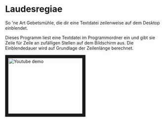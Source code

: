 # Laudesregiae
So 'ne Art Gebetsmühle, die dir eine Textdatei zeilenweise auf dem Desktop einblendet.

Dieses Programm liest eine Textdatei im Programmordner ein und gibt sie Zeile für Zeile an zufälligen Stellen auf dem Bildschirm aus. Die Einblendedauer wird auf Grundlage der Zeilenlänge berechnet.


<a href="https://www.youtube-nocookie.com/watch?feature=player_embedded&v=Nv_yalvvuDA
" target="_blank"><img src="http://img.youtube.com/vi/Nv_yalvvuDA/0.jpg" 
alt="Youtube demo" width="240" height="180" border="10" /></a>
